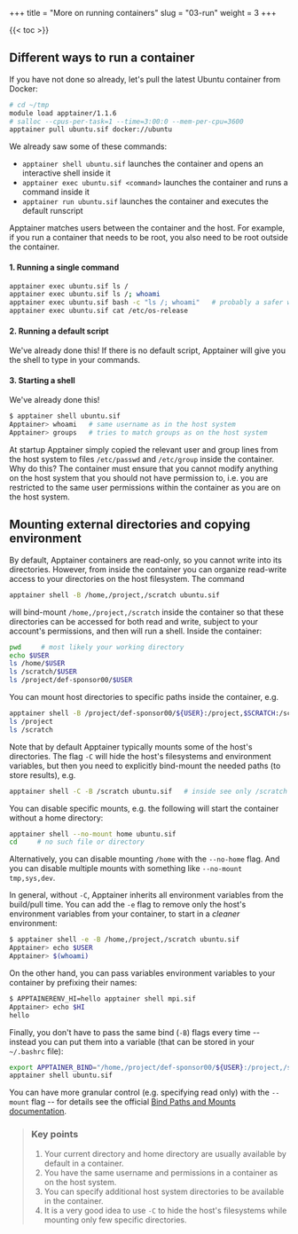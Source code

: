 +++
title = "More on running containers"
slug = "03-run"
weight = 3
+++

{{< toc >}}

## Different ways to run a container

If you have not done so already, let's pull the latest Ubuntu container from Docker:

```sh
# cd ~/tmp
module load apptainer/1.1.6
# salloc --cpus-per-task=1 --time=3:00:0 --mem-per-cpu=3600
apptainer pull ubuntu.sif docker://ubuntu
```

We already saw some of these commands:

- `apptainer shell ubuntu.sif` launches the container and opens an interactive shell inside it
- `apptainer exec ubuntu.sif <command>` launches the container and runs a command inside it
- `apptainer run ubuntu.sif` launches the container and executes the default runscript

Apptainer matches users between the container and the host. For example, if you run a container that needs
to be root, you also need to be root outside the container.

#### 1. Running a single command

```sh
apptainer exec ubuntu.sif ls /
apptainer exec ubuntu.sif ls /; whoami
apptainer exec ubuntu.sif bash -c "ls /; whoami"   # probably a safer way
apptainer exec ubuntu.sif cat /etc/os-release
```

#### 2. Running a default script

We've already done this! If there is no default script, Apptainer will give you the shell to type in your
commands.

#### 3. Starting a shell

We've already done this!

```sh
$ apptainer shell ubuntu.sif
Apptainer> whoami   # same username as in the host system
Apptainer> groups   # tries to match groups as on the host system
```

At startup Apptainer simply copied the relevant user and group lines from the host system to files
`/etc/passwd` and `/etc/group` inside the container. Why do this? The container must ensure that you cannot
modify anything on the host system that you should not have permission to, i.e. you are restricted to the same
user permissions within the container as you are on the host system.

## Mounting external directories and copying environment

By default, Apptainer containers are read-only, so you cannot write into its directories. However, from
inside the container you can organize read-write access to your directories on the host filesystem. The
command

```sh
apptainer shell -B /home,/project,/scratch ubuntu.sif
```

will bind-mount `/home,/project,/scratch` inside the container so that these directories can be accessed for
both read and write, subject to your account's permissions, and then will run a shell. Inside the container:

```sh
pwd     # most likely your working directory
echo $USER
ls /home/$USER
ls /scratch/$USER
ls /project/def-sponsor00/$USER
```

You can mount host directories to specific paths inside the container, e.g.

```sh
apptainer shell -B /project/def-sponsor00/${USER}:/project,$SCRATCH:/scratch ubuntu.sif
ls /project
ls /scratch
```

Note that by default Apptainer typically mounts some of the host's directories. The flag `-C` will hide the
host's filesystems and environment variables, but then you need to explicitly bind-mount the needed paths (to
store results), e.g.

```sh
apptainer shell -C -B /scratch ubuntu.sif   # inside see only /scratch
```

<!-- The reason is that it needs some space to store temporary files that get generated along the way, access some -->
<!-- host's system files, and also provide space in `/home` to store your data. -->

You can disable specific mounts, e.g. the following will start the container without a home directory:

```sh
apptainer shell --no-mount home ubuntu.sif
cd     # no such file or directory
```

Alternatively, you can disable mounting `/home` with the `--no-home` flag. And you can disable multiple mounts
with something like `--no-mount tmp,sys,dev`.






In general, without `-C`, Apptainer inherits all environment variables from the build/pull time. You can add
the `-e` flag to remove only the host's environment variables from your container, to start in a *cleaner*
environment:

```sh
$ apptainer shell -e -B /home,/project,/scratch ubuntu.sif
Apptainer> echo $USER
Apptainer> $(whoami)
```

On the other hand, you can pass variables environment variables to your container by prefixing their names:

```sh
$ APPTAINERENV_HI=hello apptainer shell mpi.sif
Apptainer> echo $HI
hello
```




Finally, you don't have to pass the same bind (`-B`) flags every time -- instead you can put them into a
variable (that can be stored in your `~/.bashrc` file):

```sh
export APPTAINER_BIND="/home,/project/def-sponsor00/${USER}:/project,/scratch/${USER}:/scratch"
apptainer shell ubuntu.sif
```

You can have more granular control (e.g. specifying read only) with the `--mount` flag -- for details see the
official
[Bind Paths and Mounts documentation](https://sylabs.io/guides/latest/user-guide/bind_paths_and_mounts.html).

> ### Key points
> 1. Your current directory and home directory are usually available by default in a container.
> 1. You have the same username and permissions in a container as on the host system.
> 1. You can specify additional host system directories to be available in the container.
> 1. It is a very good idea to use `-C` to hide the host's filesystems while mounting only few specific
>    directories.
